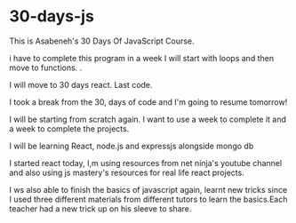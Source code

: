 # 30-days-js
 
This is Asabeneh's 30 Days Of JavaScript Course.

i have to complete this program in a week
I will start with loops and then move to functions. . 

I will move to 30 days react.
Last code.

I took a break from the 30, days of code and I'm going to resume tomorrow!

I will be starting from scratch again. I want to use a week to complete it and a week to complete the projects.

I will be learning React, node.js and expressjs alongside mongo db 

I started react today, I,m using resources from net ninja's youtube channel and also using js mastery's resources for real life react projects.

I ws also able to finish the basics of javascript again, learnt new tricks since I used three different materials from different tutors to learn the basics.Each teacher had a new trick up on his sleeve to share.


